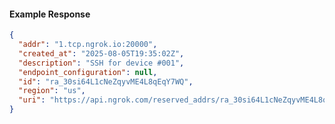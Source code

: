 <!-- Code generated for API Clients. DO NOT EDIT. -->

#### Example Response

```json
{
  "addr": "1.tcp.ngrok.io:20000",
  "created_at": "2025-08-05T19:35:02Z",
  "description": "SSH for device #001",
  "endpoint_configuration": null,
  "id": "ra_30si64L1cNeZqyvME4L8qEqY7WQ",
  "region": "us",
  "uri": "https://api.ngrok.com/reserved_addrs/ra_30si64L1cNeZqyvME4L8qEqY7WQ"
}
```
